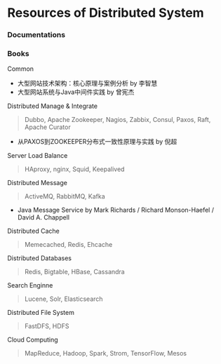 # Resources of Distributed System



### Documentations



### Books

Common

- 大型网站技术架构：核心原理与案例分析 by 李智慧
- 大型网站系统与Java中间件实践 by 曾宪杰

Distributed Manage & Integrate

> Dubbo, Apache Zookeeper, Nagios, Zabbix, Consul, Paxos, Raft, Apache Curator

- 从PAXOS到ZOOKEEPER分布式一致性原理与实践 by 倪超 

Server Load Balance

> HAproxy, nginx, Squid, Keepalived


Distributed Message

> ActiveMQ, RabbitMQ, Kafka

- Java Message Service by Mark Richards / Richard Monson-Haefel / David A. Chappell 

Distributed Cache

> Memecached, Redis, Ehcache


Distributed Databases

> Redis, Bigtable, HBase, Cassandra


Search Enginne

> Lucene, Solr, Elasticsearch


Distributed File System

> FastDFS, HDFS

Cloud Computing

> MapReduce, Hadoop, Spark, Strom, TensorFlow, Mesos




